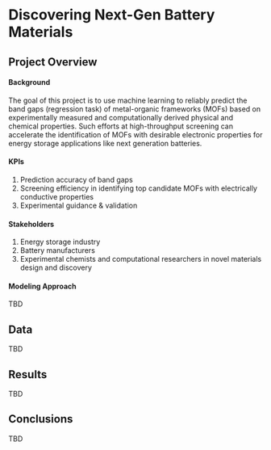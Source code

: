 # Discovering Next-Gen Battery Materials

## Project Overview

#### Background
The goal of this project is to use machine learning to reliably predict the band gaps (regression task) of metal-organic frameworks (MOFs) based on experimentally measured and computationally derived physical and chemical properties. Such efforts at high-throughput screening can accelerate the identification of MOFs with desirable electronic properties for energy storage applications like next generation batteries.

#### KPIs
1. Prediction accuracy of band gaps
2. Screening efficiency in identifying top candidate MOFs with electrically conductive properties
3. Experimental guidance & validation
#### Stakeholders
1. Energy storage industry 
2. Battery manufacturers
3. Experimental chemists and computational researchers in novel materials design and discovery
#### Modeling Approach
TBD
## Data
TBD
## Results
TBD
## Conclusions
TBD
